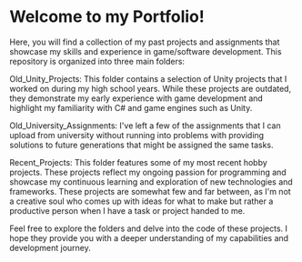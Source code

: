 # Welcome to my Portfolio!
Here, you will find a collection of my past projects and assignments that showcase my skills and experience in game/software development. This repository is organized into three main folders:

Old_Unity_Projects: This folder contains a selection of Unity projects that I worked on during my high school years. While these projects are outdated, they demonstrate my early experience with game development and highlight my familiarity with C# and game engines such as Unity.

Old_University_Assignments: I've left a few of the assignments that I can upload from university without running into problems with providing solutions to future generations that might be assigned the same tasks.

Recent_Projects: This folder features some of my most recent hobby projects. These projects reflect my ongoing passion for programming and showcase my continuous learning and exploration of new technologies and frameworks. These projects are somewhat few and far between, as I'm not a creative soul who comes up with ideas for what to make but rather a productive person when I have a task or project handed to me.

Feel free to explore the folders and delve into the code of these projects. I hope they provide you with a deeper understanding of my capabilities and development journey.
